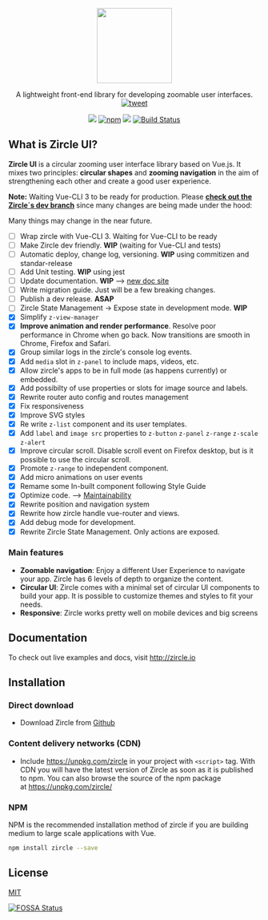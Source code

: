 <p align="center">
  <a href="http://zircle.io">
    <img src="docs/_images/logo-bold.svg" width="150">
  </a>
</p>

<p align="center">
  A lightweight front-end library for developing zoomable user interfaces. <a href="https://twitter.com/intent/tweet?text=Wow%21+Checkout+%23ZircleUI%2C+an+Open+Source+project+to+build+Zoomable+User+Interfaces--%3E+&url=https%3A%2F%2Fgithub.com%2FzircleUI%2FzircleUI"><img alt="tweet" src="https://img.shields.io/twitter/url/https/github.com/zircleUI/zircleUI.svg?style=social"></a>

</p>

<p align="center">
  <a href="https://www.npmjs.com/package/zircle"><img src="https://img.shields.io/npm/v/zircle.svg"></a>
  <a href="https://vuejs.org/"><img alt="npm" src="https://img.shields.io/badge/vue-2.x-brightgreen.svg"></a>
<a href="https://app.fossa.io/projects/git%2Bgithub.com%2FzircleUI%2FzircleUI?ref=badge_shield" alt="FOSSA Status"><img src="https://app.fossa.io/api/projects/git%2Bgithub.com%2FzircleUI%2FzircleUI.svg?type=shield"/></a>
  <a href="https://travis-ci.org/zircleUI/zircleUI"><img alt="Build Status" src="https://travis-ci.org/zircleUI/zircleUI.svg?branch=master"></a>
</p>

## What is Zircle UI?

**Zircle UI** is a circular zooming user interface library based on Vue.js. It mixes two principles: **circular shapes** and **zooming navigation** in the aim of strengthening each other and create a good user experience.

**Note:** Waiting Vue-CLI 3 to be ready for production. Please [**check out the Zircle´s dev branch**](https://github.com/zircleUI/zircleUI/tree/dev) since many changes are being made under the hood:

Many things may change in the near future. 
- [ ] Wrap zircle with Vue-CLI 3. Waiting for Vue-CLI to be ready
- [ ] Make Zircle dev friendly. **WIP** (waiting for Vue-CLI and tests)
- [ ] Automatic deploy, change log, versioning. **WIP** using commitizen and standar-release
- [ ] Add Unit testing. **WIP** using jest
- [ ] Update documentation. **WIP** --> [new doc site](https://zircleui.github.io/docs)
- [ ] Write migration guide. Just will be a few breaking changes.
- [ ] Publish a dev release. **ASAP**
- [ ] Zircle State Management -> Expose state in development mode. **WIP**
- [X] Simplify `z-view-manager`
- [X] **Improve animation and render performance**. Resolve poor performance in Chrome when go back. Now transitions are smooth in Chrome, Firefox and Safari.
- [X] Group similar logs in the zircle's console log events.
- [X] Add `media` slot in `z-panel` to include maps, videos, etc. 
- [X] Allow zircle's apps to be in full mode (as happens currently) or embedded.
- [X] Add possibilty of use properties or slots for image source and labels.
- [X] Rewrite router auto config and routes management
- [X] Fix responsiveness
- [X] Improve SVG styles
- [X] Re write `z-list` component and its user templates.
- [X] Add `label` and `image src` properties to `z-button` `z-panel` `z-range` `z-scale` `z-alert` 
- [X] Improve circular scroll. Disable scroll event on Firefox desktop, but is it possible to use the circular scroll.
- [X] Promote `z-range` to independent component.
- [X] Add micro animations on user events
- [X] Remame some In-built component following Style Guide
- [X] Optimize code. --> [Maintainability](https://codeclimate.com/github/zircleUI/zircleUI/maintainability)
- [X] Rewrite position and navigation system
- [X] Rewrite how zircle handle vue-router and views.
- [X] Add debug mode for development.
- [X] Rewrite Zircle State Management. Only actions are exposed.

### Main features
-  **Zoomable navigation**: Enjoy a different User Experience to navigate your app. Zircle has 6 levels of depth to organize the content.
-  **Circular UI**: Zircle comes with a minimal set of circular UI components to build your app. It is possible to customize themes and styles to fit your needs.
-  **Responsive**: Zircle works pretty well on mobile devices and big screens

## Documentation
To check out live examples and docs, visit http://zircle.io

## Installation

### Direct download 
* Download Zircle from [Github](https://github.com/zircleUI/zircleUI/tree/master/dist)

### Content delivery networks (CDN)

* Include https://unpkg.com/zircle in your project with ```<script>``` tag. With CDN you will have the latest version of Zircle as soon as it is published to npm. You can also browse the source of the npm package at https://unpkg.com/zircle/ 

### NPM
NPM is the recommended installation method of zircle if you are building medium to large scale applications with Vue. 

```bash 
npm install zircle --save
```

## License
[MIT](http://opensource.org/licenses/MIT)


[![FOSSA Status](https://app.fossa.io/api/projects/git%2Bgithub.com%2FzircleUI%2FzircleUI.svg?type=large)](https://app.fossa.io/projects/git%2Bgithub.com%2FzircleUI%2FzircleUI?ref=badge_large)